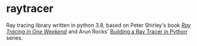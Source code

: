 # raytracer
Ray tracing library written in python 3.8, based on Peter Shirley's book *[Ray Tracing in One Weekend](https://raytracing.github.io/books/RayTracingInOneWeekend.html)* and Arun Rocks' [Building a Ray Tracer in Python](https://www.youtube.com/watch?v=KaCe63v4D_Q&list=PL8ENypDVcs3H-TxOXOzwDyCm5f2fGXlIS) series.
